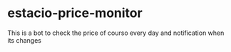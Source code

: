 # estacio-price-monitor
This is a bot to check the price of courso every day and notification when its changes
